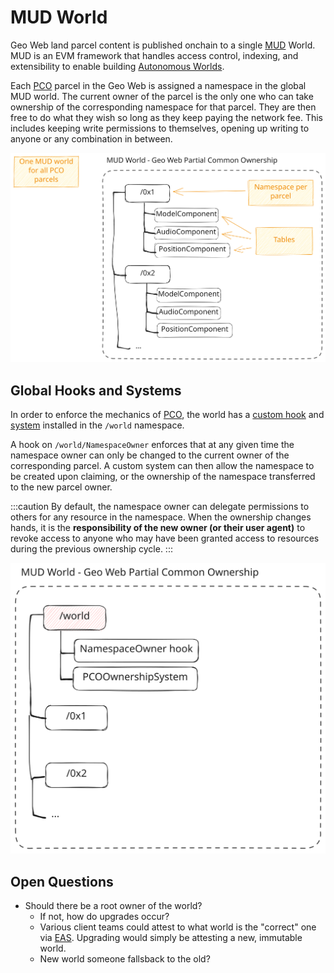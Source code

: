 # MUD World

Geo Web land parcel content is published onchain to a single [MUD](https://mud.dev) World. MUD is an EVM framework that handles access control, indexing, and extensibility to enable building [Autonomous Worlds](https://0xparc.org/blog/autonomous-worlds).

Each [PCO](../../concepts/partial-common-ownership) parcel in the Geo Web is assigned a namespace in the global MUD world. The current owner of the parcel is the only one who can take ownership of the corresponding namespace for that parcel. They are then free to do what they wish so long as they keep paying the network fee. This includes keeping write permissions to themselves, opening up writing to anyone or any combination in between.

![](./mud-world.excalidraw.svg)

## Global Hooks and Systems

In order to enforce the mechanics of [PCO](../../concepts/partial-common-ownership), the world has a [custom hook](https://mud.dev/store/advanced-features#storage-hooks) and [system](https://mud.dev/world/world-101#systems) installed in the `/world` namespace.

A hook on `/world/NamespaceOwner` enforces that at any given time the namespace owner can only be changed to the current owner of the corresponding parcel. A custom system can then allow the namespace to be created upon claiming, or the ownership of the namespace transferred to the new parcel owner.

:::caution
By default, the namespace owner can delegate permissions to others for any resource in the namespace. When the ownership changes hands, it is the **responsibility of the new owner (or their user agent)** to revoke access to anyone who may have been granted access to resources during the previous ownership cycle.
:::

![](./mud-world-1.excalidraw.svg)

## Open Questions

- Should there be a root owner of the world?
  - If not, how do upgrades occur?
  - Various client teams could attest to what world is the "correct" one via [EAS](https://attest.sh). Upgrading would simply be attesting a new, immutable world.
  - New world someone fallsback to the old?
